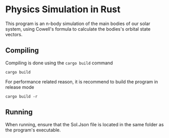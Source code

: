 # Physics Simulation in Rust

This program is an n-body simulation of the main bodies of our solar system, using Cowell's formula to calculate the bodies's orbital state vectors.

## Compiling
Compiling is done using the `cargo build` command

`cargo build`

For performance related reason, it is recommend to build the program in release mode

`cargo build -r`

## Running

When running, ensure that the Sol.Json file is located in the same folder as the program's executable.
